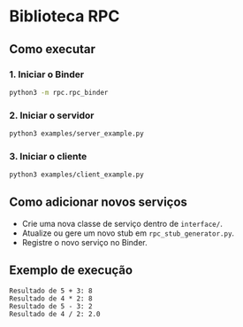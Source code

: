 # Biblioteca RPC

## Como executar

### 1. Iniciar o Binder
```bash
python3 -m rpc.rpc_binder
```

### 2. Iniciar o servidor
```bash
python3 examples/server_example.py
```

### 3. Iniciar o cliente
```bash
python3 examples/client_example.py
```

## Como adicionar novos serviços

- Crie uma nova classe de serviço dentro de `interface/`.
- Atualize ou gere um novo stub em `rpc_stub_generator.py`.
- Registre o novo serviço no Binder.

## Exemplo de execução
```
Resultado de 5 + 3: 8
Resultado de 4 * 2: 8
Resultado de 5 - 3: 2
Resultado de 4 / 2: 2.0
```
